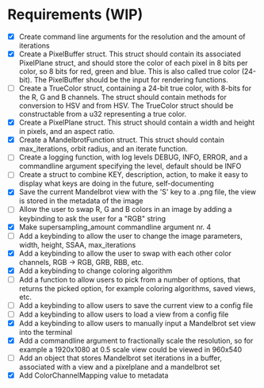 # Requirements (WIP)

- [x] Create command line arguments for the resolution and the amount of iterations
- [x] Create a PixelBuffer struct. This struct should contain its associated PixelPlane struct, and should store the color of each pixel in 8 bits per color, so 8 bits for red, green and blue. This is also called true color (24-bit). The PixelBuffer should be the input for rendering functions.
- [ ] Create a TrueColor struct, containing a 24-bit true color, with 8-bits for the R, G and B channels. The struct should contain methods for conversion to HSV and from HSV. The TrueColor struct should be constructable from a u32 representing a true color.
- [x] Create a PixelPlane struct. This struct should contain a width and height in pixels, and an aspect ratio.
- [x] Create a MandelbrotFunction struct. This struct should contain max_iterations, orbit radius, and an iterate function.
- [ ] Create a logging function, with log levels DEBUG, INFO, ERROR, and a commandline argument specifying the level, default should be INFO
- [ ] Create a struct to combine KEY, description, action, to make it easy to display what keys are doing in the future, self-documenting
- [x] Save the current Mandelbrot view with the 'S' key to a .png file, the view is stored in the metadata of the image
- [ ] Allow the user to swap R, G and B colors in an image by adding a keybinding to ask the user for a "RGB" string
- [x] Make supersampling_amount commandline argument nr. 4
- [ ] Add a keybinding to allow the user to change the image parameters, width, height, SSAA, max_iterations
- [x] Add a keybinding to allow the user to swap with each other color channels, RGB -> RGB, GRB, RBB, etc.
- [x] Add a keybinding to change coloring algorithm
- [ ] Add a function to allow users to pick from a number of options, that returns the picked option, for example coloring algorithms, saved views, etc.
- [ ] Add a keybinding to allow users to save the current view to a config file
- [ ] Add a keybinding to allow users to load a view from a config file
- [x] Add a keybinding to allow users to manually input a Mandelbrot set view into the terminal
- [x] Add a commandline argument to fractionally scale the resolution, so for example a 1920x1080 at 0.5 scale view could be viewed in 960x540
- [ ] Add an object that stores Mandelbrot set iterations in a buffer, associated with a view and a pixelplane and a mandelbrot set
- [x] Add ColorChannelMapping value to metadata
